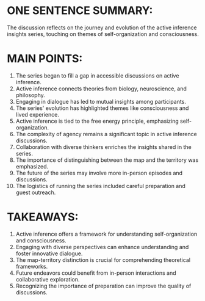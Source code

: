 # ONE SENTENCE SUMMARY:
The discussion reflects on the journey and evolution of the active inference insights series, touching on themes of self-organization and consciousness.

# MAIN POINTS:
1. The series began to fill a gap in accessible discussions on active inference.
2. Active inference connects theories from biology, neuroscience, and philosophy.
3. Engaging in dialogue has led to mutual insights among participants.
4. The series' evolution has highlighted themes like consciousness and lived experience.
5. Active inference is tied to the free energy principle, emphasizing self-organization.
6. The complexity of agency remains a significant topic in active inference discussions.
7. Collaboration with diverse thinkers enriches the insights shared in the series.
8. The importance of distinguishing between the map and the territory was emphasized.
9. The future of the series may involve more in-person episodes and discussions.
10. The logistics of running the series included careful preparation and guest outreach.

# TAKEAWAYS:
1. Active inference offers a framework for understanding self-organization and consciousness.
2. Engaging with diverse perspectives can enhance understanding and foster innovative dialogue.
3. The map-territory distinction is crucial for comprehending theoretical frameworks.
4. Future endeavors could benefit from in-person interactions and collaborative exploration.
5. Recognizing the importance of preparation can improve the quality of discussions.
